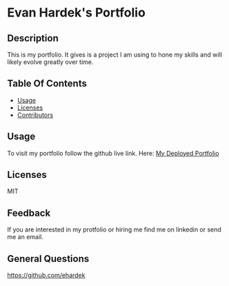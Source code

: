   # Evan Hardek's Portfolio

  ## Description
  This is my portfolio. It gives is a project I am using to hone my skills and will likely evolve greatly over time. 
  
  ## Table Of Contents
  
  * [Usage](#usage)
  * [Licenses](#licenses)
  * [Contributors](#contributors)
  
  ## Usage 
  To visit my portfolio follow the github live link. Here: [My Deployed Portfolio](https://ehardek.github.io/ehch-responsive-portfolio/)
  ## Licenses
  MIT
  ## Feedback
  If you are interested in my protfolio or hiring me find me on linkedin or send me an email.
  ## General Questions
  https://github.com/ehardek   

